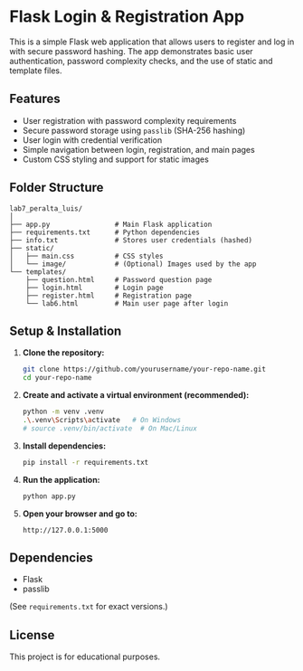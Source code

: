 # Flask Login & Registration App

This is a simple Flask web application that allows users to register and log in with secure password hashing. The app demonstrates basic user authentication, password complexity checks, and the use of static and template files.

## Features

- User registration with password complexity requirements
- Secure password storage using `passlib` (SHA-256 hashing)
- User login with credential verification
- Simple navigation between login, registration, and main pages
- Custom CSS styling and support for static images

## Folder Structure

```
lab7_peralta_luis/
│
├── app.py                # Main Flask application
├── requirements.txt      # Python dependencies
├── info.txt              # Stores user credentials (hashed)
├── static/
│   ├── main.css          # CSS styles
│   └── image/            # (Optional) Images used by the app
└── templates/
    ├── question.html     # Password question page
    ├── login.html        # Login page
    ├── register.html     # Registration page
    └── lab6.html         # Main user page after login
```

## Setup & Installation

1. **Clone the repository:**
   ```sh
   git clone https://github.com/yourusername/your-repo-name.git
   cd your-repo-name
   ```

2. **Create and activate a virtual environment (recommended):**
   ```sh
   python -m venv .venv
   .\.venv\Scripts\activate   # On Windows
   # source .venv/bin/activate  # On Mac/Linux
   ```

3. **Install dependencies:**
   ```sh
   pip install -r requirements.txt
   ```

4. **Run the application:**
   ```sh
   python app.py
   ```

5. **Open your browser and go to:**
   ```
   http://127.0.0.1:5000
   ```
## Dependencies

- Flask
- passlib

(See `requirements.txt` for exact versions.)

## License

This project is for educational purposes.

